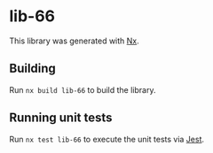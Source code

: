 # lib-66

This library was generated with [Nx](https://nx.dev).

## Building

Run `nx build lib-66` to build the library.

## Running unit tests

Run `nx test lib-66` to execute the unit tests via [Jest](https://jestjs.io).
